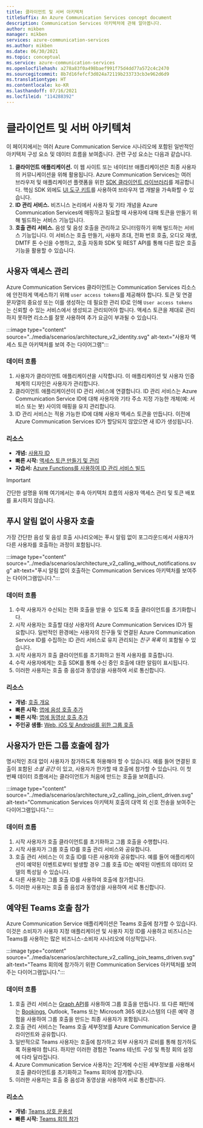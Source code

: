 ```yaml
---
title: 클라이언트 및 서버 아키텍처
titleSuffix: An Azure Communication Services concept document
description: Communication Services 아키텍처에 관해 알아봅니다.
author: mikben
manager: mikben
services: azure-communication-services
ms.author: mikben
ms.date: 06/30/2021
ms.topic: conceptual
ms.service: azure-communication-services
ms.openlocfilehash: a278a83f0a498baef991f75d4dd77a572c4c2470
ms.sourcegitcommit: 8b7d16fefcf3d024a72119b233733cb3e962d6d9
ms.translationtype: HT
ms.contentlocale: ko-KR
ms.lasthandoff: 07/16/2021
ms.locfileid: "114288392"
---
```

# <a name="client-and-server-architecture"></a>클라이언트 및 서버 아키텍처

이 페이지에서는 여러 Azure Communication Service 시나리오에 포함된 일반적인 아키텍처 구성 요소 및 데이터 흐름을 보여줍니다. 관련 구성 요소는 다음과 같습니다.

1. **클라이언트 애플리케이션.** 이 웹 사이트 또는 네이티브 애플리케이션은 최종 사용자의 커뮤니케이션을 위해 활용됩니다. Azure Communication Services는 여러 브라우저 및 애플리케이션 플랫폼을 위한 [SDK 클라이언트 라이브러리](sdk-options.md)를 제공합니다. 핵심 SDK 외에도 [UI 도구 키트](https://aka.ms/acsstorybook)를 사용하여 브라우저 앱 개발을 가속화할 수 있습니다.
1. **ID 관리 서비스.**  비즈니스 논리에서 사용자 및 기타 개념을 Azure Communication Services에 매핑하고 필요할 때 사용자에 대해 토큰을 만들기 위해 빌드하는 서비스 기능입니다.
1. **호출 관리 서비스.**  음성 및 음성 호출을 관리하고 모니터링하기 위해 빌드하는 서비스 기능입니다.  이 서비스는 호출 만들기, 사용자 초대, 전화 번호 호출, 오디오 재생, DMTF 톤 수신을 수행하고, 호출 자동화 SDK 및 REST API를 통해 다른 많은 호출 기능을 활용할 수 있습니다.


## <a name="user-access-management"></a>사용자 액세스 관리

Azure Communication Services 클라이언트는 Communication Services 리소스에 안전하게 액세스하기 위해 `user access tokens`를 제공해야 합니다. 토큰 및 연결 문자열의 중요성 또는 이를 생성하는 데 필요한 관리 ID로 인해 `User access tokens`는 신뢰할 수 있는 서비스에서 생성되고 관리되어야 합니다. 액세스 토큰을 제대로 관리하지 못하면 리소스를 잘못 사용하여 추가 요금이 부과될 수 있습니다.

:::image type="content" source="../media/scenarios/architecture_v2_identity.svg" alt-text="사용자 액세스 토큰 아키텍처를 보여 주는 다이어그램":::

### <a name="dataflows"></a>데이터 흐름
1. 사용자가 클라이언트 애플리케이션을 시작합니다. 이 애플리케이션 및 사용자 인증 체계의 디자인은 사용자가 관리합니다.
2. 클라이언트 애플리케이션이 ID 관리 서비스에 연결합니다. ID 관리 서비스는 Azure Communication Service ID에 대해 사용자와 기타 주소 지정 가능한 개체(예: 서비스 또는 봇) 사이의 매핑을 유지 관리합니다.
3. ID 관리 서비스는 적용 가능한 ID에 대해 사용자 액세스 토큰을 만듭니다. 이전에 Azure Communication Services ID가 할당되지 않았으면 새 ID가 생성됩니다.  

### <a name="resources"></a>리소스
- **개념:** [사용자 ID](identity-model.md)
- **빠른 시작:** [액세스 토큰 만들기 및 관리](../quickstarts/access-tokens.md)
- **자습서:** [Azure Functions를 사용하여 ID 관리 서비스 빌드](../tutorials/trusted-service-tutorial.md)

> [!IMPORTANT]
> 간단한 설명을 위해 여기에서는 후속 아키텍처 흐름의 사용자 액세스 관리 및 토큰 배포를 표시하지 않습니다.


## <a name="calling-a-user-without-push-notifications"></a>푸시 알림 없이 사용자 호출
가장 간단한 음성 및 음성 호출 시나리오에는 푸시 알림 없이 포그라운드에서 사용자가 다른 사용자를 호출하는 과정이 포함됩니다.

:::image type="content" source="../media/scenarios/architecture_v2_calling_without_notifications.svg" alt-text="푸시 알림 없이 호출하는 Communication Services 아키텍처를 보여주는 다이어그램입니다.":::

### <a name="dataflows"></a>데이터 흐름

1. 수락 사용자가 수신되는 전화 호출을 받을 수 있도록 호출 클라이언트를 초기화합니다.
2. 시작 사용자는 호출할 대상 사용자의 Azure Communication Services ID가 필요합니다. 일반적인 환경에는 사용자의 친구들 및 연결된 Azure Communication Service ID를 수집하는 ID 관리 서비스로 유지 관리되는 *친구 목록* 이 포함될 수 있습니다.
3. 시작 사용자가 호출 클라이언트를 초기화하고 원격 사용자를 호출합니다.
4. 수락 사용자에게는 호출 SDK를 통해 수신 중인 호출에 대한 알림이 표시됩니다.
5. 이러한 사용자는 호출 중 음성과 동영상을 사용하여 서로 통신합니다.

### <a name="resources"></a>리소스
- **개념:** [호출 개요](voice-video-calling/calling-sdk-features.md)
- **빠른 시작:** [앱에 음성 호출 추가](../quickstarts/voice-video-calling/getting-started-with-calling.md)
- **빠른 시작:** [앱에 동영상 호출 추가](../quickstarts/voice-video-calling/get-started-with-video-calling.md)
- **주인공 샘플:** [Web, iOS 및 Android를 위한 그룹 호출](../samples/calling-hero-sample.md)


## <a name="joining-a-user-created-group-call"></a>사용자가 만든 그룹 호출에 참가
명시적인 초대 없이 사용자가 참가하도록 허용해야 할 수 있습니다. 예를 들어 연결된 호출이 포함된 *소셜 공간* 이 있고, 사용자가 한가할 때 호출에 참가할 수 있습니다. 이 첫 번째 데이터 흐름에서는 클라이언트가 처음에 만드는 호출을 보여줍니다.

:::image type="content" source="../media/scenarios/architecture_v2_calling_join_client_driven.svg" alt-text="Communication Services 아키텍처 호출의 대역 외 신호 전송을 보여주는 다이어그램입니다.":::

### <a name="dataflows"></a>데이터 흐름
1. 시작 사용자가 호출 클라이언트를 초기화하고 그룹 호출을 수행합니다.
2. 시작 사용자가 그룹 호출 ID를 호출 관리 서비스와 공유합니다.
3. 호출 관리 서비스는 이 호출 ID를 다른 사용자와 공유합니다. 예를 들어 애플리케이션이 예약된 이벤트로부터 발생할 경우 그룹 호출 ID는 예약된 이벤트의 데이터 모델의 특성일 수 있습니다.
4. 다른 사용자는 그룹 호출 ID를 사용하여 호출에 참가합니다.
5. 이러한 사용자는 호출 중 음성과 동영상을 사용하여 서로 통신합니다.


## <a name="joining-a-scheduled-teams-call"></a>예약된 Teams 호출 참가
Azure Communication Service 애플리케이션은 Teams 호출에 참가할 수 있습니다. 이것은 소비자가 사용자 지정 애플리케이션 및 사용자 지정 ID를 사용하고 비즈니스는 Teams를 사용하는 많은 비즈니스-소비자 시나리오에 이상적입니다.

:::image type="content" source="../media/scenarios/architecture_v2_calling_join_teams_driven.svg" alt-text="Teams 회의에 참가하기 위한 Communication Services 아키텍처를 보여주는 다이어그램입니다.":::


### <a name="dataflows"></a>데이터 흐름
1. 호출 관리 서비스는 [Graph API](/graph/api/resources/onlinemeeting?view=graph-rest-1.0)를 사용하여 그룹 호출을 만듭니다. 또 다른 패턴에는 [Bookings](https://www.microsoft.com/microsoft-365/business/scheduling-and-booking-app), Outlook, Teams 또는 Microsoft 365 에코시스템의 다른 예약 경험을 사용하여 그룹 호출을 만드는 최종 사용자가 포함됩니다.
2. 호출 관리 서비스는 Teams 호출 세부정보를 Azure Communication Service 클라이언트와 공유합니다.
3. 일반적으로 Teams 사용자는 호출에 참가하고 외부 사용자가 로비를 통해 참가하도록 허용해야 합니다. 하지만 이러한 경험은 Teams 테넌트 구성 및 특정 회의 설정에 다라 달라집니다.
4. Azure Communication Service 사용자는 2단계에 수신된 세부정보를 사용해서 호출 클라이언트를 초기화하고 Teams 회의에 참가합니다.
5. 이러한 사용자는 호출 중 음성과 동영상을 사용하여 서로 통신합니다.

### <a name="resources"></a>리소스
- **개념:** [Teams 상호 운용성](teams-interop.md)
- **빠른 시작:** [Teams 회의 참가](../quickstarts/voice-video-calling/get-started-teams-interop.md)